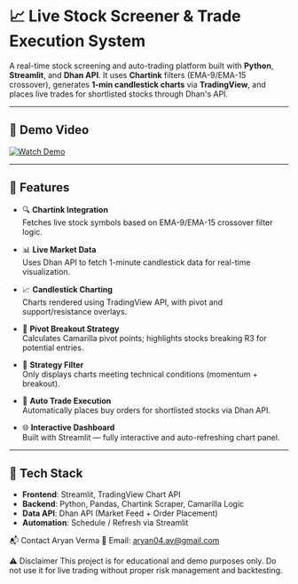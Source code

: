 # 📈 Live Stock Screener & Trade Execution System

A real-time stock screening and auto-trading platform built with **Python**, **Streamlit**, and **Dhan API**. It uses **Chartink** filters (EMA-9/EMA-15 crossover), generates **1-min candlestick charts** via **TradingView**, and places live trades for shortlisted stocks through Dhan's API.

---

## 🎥 Demo Video

[![Watch Demo](https://img.shields.io/badge/Watch-Demo-blue?logo=youtube)](https://github.com/aryanV1999/ScanTrade-Real-Time-Stock-Screener/blob/main/Demo.mp4)

---

## 🚀 Features

- 🔍 **Chartink Integration**  
  Fetches live stock symbols based on EMA-9/EMA-15 crossover filter logic.

- 📊 **Live Market Data**  
  Uses Dhan API to fetch 1-minute candlestick data for real-time visualization.

- 📈 **Candlestick Charting**  
  Charts rendered using TradingView API, with pivot and support/resistance overlays.

- 🎯 **Pivot Breakout Strategy**  
  Calculates Camarilla pivot points; highlights stocks breaking R3 for potential entries.

- 🧠 **Strategy Filter**  
  Only displays charts meeting technical conditions (momentum + breakout).

- 💼 **Auto Trade Execution**  
  Automatically places buy orders for shortlisted stocks via Dhan API.

- 🌐 **Interactive Dashboard**  
  Built with Streamlit — fully interactive and auto-refreshing chart panel.

---

## 🧰 Tech Stack

- **Frontend**: Streamlit, TradingView Chart API  
- **Backend**: Python, Pandas, Chartink Scraper, Camarilla Logic  
- **Data API**: Dhan API (Market Feed + Order Placement)  
- **Automation**: Schedule / Refresh via Streamlit  

📬 Contact
Aryan Verma
📧 Email: aryan04.av@gmail.com

⚠️ Disclaimer
This project is for educational and demo purposes only. Do not use it for live trading without proper risk management and backtesting.

